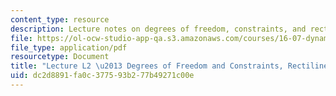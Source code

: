 ```yaml
---
content_type: resource
description: Lecture notes on degrees of freedom, constraints, and rectilinear motion.
file: https://ol-ocw-studio-app-qa.s3.amazonaws.com/courses/16-07-dynamics-fall-2009/dc2d8891fa0c377593b277b49271c00e_MIT16_07F09_Lec02.pdf
file_type: application/pdf
resourcetype: Document
title: "Lecture L2 \u2013 Degrees of Freedom and Constraints, Rectilinear Motion"
uid: dc2d8891-fa0c-3775-93b2-77b49271c00e
---
```

